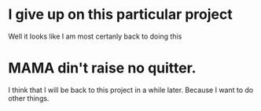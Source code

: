 # I give up on this particular project


Well it looks like I am most certanly back to doing this

# MAMA din't raise no quitter.

I think that I will be back to this project in a while later. Because I want to do other things.
